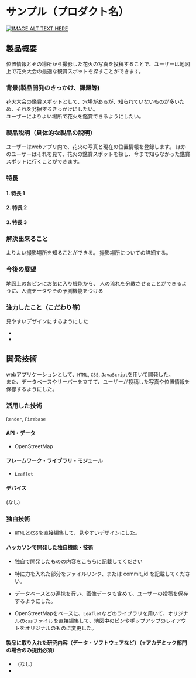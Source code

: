 # サンプル（プロダクト名）

[![IMAGE ALT TEXT HERE](https://jphacks.com/wp-content/uploads/2023/07/JPHACKS2023_ogp.png)](https://www.youtube.com/watch?v=yYRQEdfGjEg)

## 製品概要
位置情報とその場所から撮影した花火の写真を投稿することで、ユーザーは地図上で花火大会の最適な観賞スポットを探すことができます。

### 背景(製品開発のきっかけ、課題等)
花火大会の鑑賞スポットとして、穴場があるが、知られていないものが多いため、それを発掘するきっかけにしたい。  
ユーザーによりよい場所で花火を鑑賞できるようにしたい。

### 製品説明（具体的な製品の説明）
ユーザーはwebアプリ内で、花火の写真と現在の位置情報を登録します。
ほかのユーザーはそれを見て、花火の鑑賞スポットを探し、今まで知らなかった鑑賞スポットに行くことができます。

### 特長

#### 1. 特長 1


#### 2. 特長 2

#### 3. 特長 3

### 解決出来ること
よりよい撮影場所を知ることができる。
撮影場所についての詳細する。

### 今後の展望
地図上の各ピンにお気に入り機能から、
人の流れを分散させることができるように、人流データやその予測機能をつける


### 注力したこと（こだわり等）
見やすいデザインにするようにした

-
-

## 開発技術
webアプリケーションとして、`HTML`, `CSS`, `JavaScript`を用いて開発した。  
また、データベースやサーバーを立てて、ユーザーが投稿した写真や位置情報を保存するようにした。

### 活用した技術
`Render`, `Firebase`

#### API・データ
- OpenStreetMap

#### フレームワーク・ライブラリ・モジュール
- `Leaflet`

#### デバイス
(なし)

### 独自技術
- `HTML`と`CSS`を直接編集して、見やすいデザインにした。

#### ハッカソンで開発した独自機能・技術

- 独自で開発したものの内容をこちらに記載してください
- 特に力を入れた部分をファイルリンク、または commit_id を記載してください。

- データベースとの連携を行い、画像データも含めて、ユーザーの投稿を保存するようにした。
- OpenStreetMapをベースに、`Leaflet`などのライブラリを用いて、オリジナルの`css`ファイルを直接編集して、地図中のピンやポップアップのレイアウトをオリジナルのものに変更した。

#### 製品に取り入れた研究内容（データ・ソフトウェアなど）（※アカデミック部門の場合のみ提出必須）

- （なし）
-
